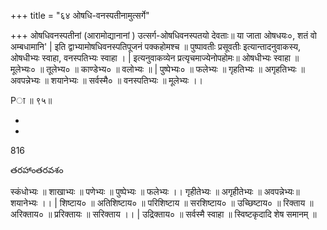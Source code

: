 +++
title = "६४ ओषधि-वनस्पतीनामुत्सर्गे"

+++
ओषधिवनस्पतीनां (आरामोद्यानानां ) उत्सर्ग-ओषधिवनस्पतयो देवताः॥ या जाता ओषधयः०, शतं वो अम्बधामानि' | इति द्वाभ्यामोषधिवनस्पतिपूजनं पक्कहोमश्च ॥ पुष्पावतीः प्रसूवतीः इत्यान्तादनुवाकस्य, ओषधीभ्यः स्वाहा, वनस्पतिभ्यः स्वाहा । | इत्यनुवाकव्येन प्रत्यृचमाज्येनोपहोमः॥ ओषधीभ्यः स्वाहा ॥ मूलेभ्यः० ॥ तूलेभ्य० ॥ काण्डेभ्य० ॥ वलोभ्यः ॥ | पुष्पेभ्यः० ॥ फलेभ्यः ॥ गृहतिभ्यः ॥ अगृहतिभ्यः ॥ अवपन्नेभ्यः ॥ शयानेभ्यः ॥ सर्वस्मै० ॥ वनस्पतिभ्यः ॥ मूलेभ्यः ।।

Pा ॥ ९५॥

-

-

816

తరహాంతరవశం

स्कंधोभ्यः ॥ शाखाभ्यः ॥ पणेभ्यः ॥ पुष्पेभ्यः ॥ फलेभ्यः ।। गृहीतेभ्यः ॥ अगृहीतेभ्यः ॥ अवपन्नेभ्यः॥ शयानेभ्यः ।। | शिष्टाय० ॥ अतिशिष्टाय० ॥ परिशिष्टाय ॥ सरशिष्टाय० ॥ उच्छिष्टाय० ॥ रिक्ताय ॥ अरिक्ताय० ॥ प्ररिक्तायः ॥ सरिक्ताय ।। | उद्रिक्ताय० ॥ सर्वस्मै स्वाहा ॥ स्विष्टकृदादि शेष समानम् ॥